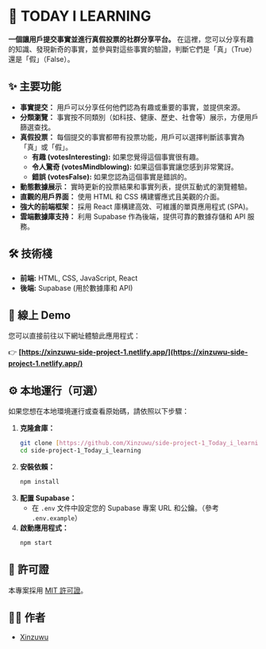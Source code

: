 # 🚀 TODAY I LEARNING

**一個讓用戶提交事實並進行真假投票的社群分享平台。** 在這裡，您可以分享有趣的知識、發現新奇的事實，並參與對這些事實的驗證，判斷它們是「真」（True）還是「假」（False）。

## ✨ 主要功能

- **事實提交：** 用戶可以分享任何他們認為有趣或重要的事實，並提供來源。
- **分類瀏覽：** 事實按不同類別（如科技、健康、歷史、社會等）展示，方便用戶篩選查找。
- **真假投票：** 每個提交的事實都帶有投票功能，用戶可以選擇判斷該事實為「真」或「假」。
  - **有趣 (votesInteresting):** 如果您覺得這個事實很有趣。
  - **令人驚奇 (votesMindblowing):** 如果這個事實讓您感到非常驚訝。
  - **錯誤 (votesFalse):** 如果您認為這個事實是錯誤的。
- **動態數據展示：** 實時更新的投票結果和事實列表，提供互動式的瀏覽體驗。
- **直觀的用戶界面：** 使用 HTML 和 CSS 構建響應式且美觀的介面。
- **強大的前端框架：** 採用 React 庫構建高效、可維護的單頁應用程式 (SPA)。
- **雲端數據庫支持：** 利用 Supabase 作為後端，提供可靠的數據存儲和 API 服務。

## 🛠️ 技術棧

- **前端:** HTML, CSS, JavaScript, React
- **後端:** Supabase (用於數據庫和 API)

## 🚀 線上 Demo

您可以直接前往以下網址體驗此應用程式：

👉 **[https://xinzuwu-side-project-1.netlify.app/](https://xinzuwu-side-project-1.netlify.app/)**

## ⚙️ 本地運行（可選）

如果您想在本地環境運行或查看原始碼，請依照以下步驟：

1.  **克隆倉庫：**
    ```bash
    git clone [https://github.com/Xinzuwu/side-project-1_Today_i_learning.git](https://github.com/Xinzuwu/side-project-1_Today_i_learning.git)
    cd side-project-1_Today_i_learning
    ```
2.  **安裝依賴：**
    ```bash
    npm install
    ```
3.  **配置 Supabase：**
    - 在 `.env` 文件中設定您的 Supabase 專案 URL 和公鑰。（參考 `.env.example`）
4.  **啟動應用程式：**
    ```bash
    npm start
    ```

## 📄 許可證

本專案採用 [MIT 許可證](LICENSE)。

## 🧑‍💻 作者

- [Xinzuwu](https://github.com/Xinzuwu)
